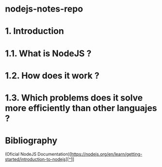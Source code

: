 # nodejs-notes-repo
# 1. Introduction
# 1.1. What is NodeJS ?

# 1.2. How does it work ?

# 1.3. Which problems does it solve more efficiently than other languajes ?

# Bibliography
(Oficial NodeJS Documentation)[https://nodejs.org/en/learn/getting-started/introduction-to-nodejs][^1]
